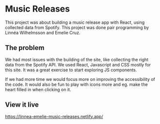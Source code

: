 # Music Releases
This project was about building a music release app with React, using collected data from Spotify.
This project was done pair programming by Linnéa Wilhelmsson and Emelie Cruz.

## The problem
We had most issues with the building of the site, like collecting the right data from the Spotify API. 
We used React, Javascript and CSS mostly for this site. It was a great exercise to start exploring JS components.

If we had more time we would focus more on improving the accessibility of the code. It would also be fun to play with icons more and eg. make the heart filled in when clicking on it.

## View it live
https://linnea-emelie-music-releases.netlify.app/